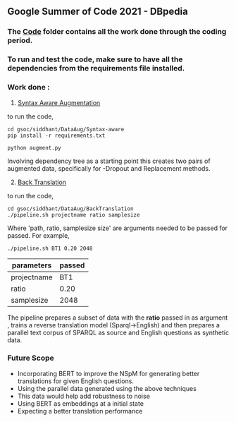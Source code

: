 ## Google Summer of Code 2021 - DBpedia

### The [Code](gsoc/siddhant) folder contains all the work done through the coding period.

### To run and test the code, make sure to have all the dependencies from the requirements file installed.



### Work done : 

1. [Syntax Aware Augmentation](gsoc/siddhant/DataAug/Syntax-aware)

to run the code,

```
cd gsoc/siddhant/DataAug/Syntax-aware
pip install -r requirements.txt

python augment.py
```

Involving dependency tree as a starting point this creates two pairs of augmented data, specifically for -Dropout and Replacement methods.

2. [Back Translation](gsoc/siddhant/DataAug/BackTranslation)

to run the code,

```
cd gsoc/siddhant/DataAug/BackTranslation
./pipeline.sh projectname ratio samplesize
```

Where 'path, ratio, samplesize size' are arguments needed to be passed for passed. For example,

```
./pipeline.sh BT1 0.20 2048
```

|parameters|passed|
|----------|------|
|projectname|BT1|
|ratio|0.20|
|samplesize|2048|

The pipeline prepares a subset of data with the **ratio** passed in as argument , trains a reverse translation model (Sparql->English) and then prepares a parallel text corpus of SPARQL as source and English questions as synthetic data.


### Future Scope

* Incorporating BERT to improve the NSpM for generating better translations for given English questions.
* Using the parallel data generated using the above techniques
* This data would help add robustness to noise 
* Using BERT as embeddings at a initial state
* Expecting a better translation performance 